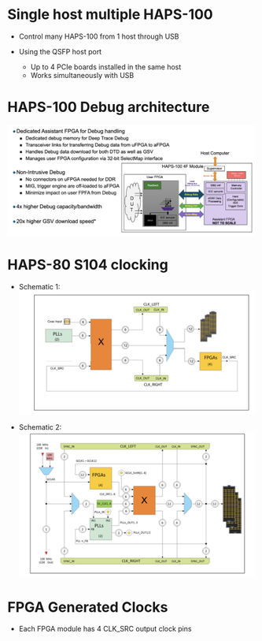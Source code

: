 # Single host multiple HAPS-100
- Control many HAPS-100 from 1 host through USB

- Using the QSFP host port
	- Up to 4 PCIe boards installed in the same host
	- Works simultaneously with USB

# HAPS-100 Debug architecture
![](./Assets/haps-100-debug-architecture.png)

# HAPS-80 S104 clocking
- Schematic 1:
![](./Assets/haps-80-s104-schematic-1.png)

- Schematic 2:
![](./Assets/haps-80-s104-clocking-schematic-2.png)

# FPGA Generated Clocks
- Each FPGA module has 4 CLK_SRC output clock pins

